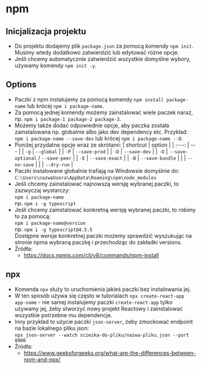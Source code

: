 # npm

## Inicjalizacja projektu

-   Do projektu dodajemy plik `package.json` za pomocą komendy `npm init`. Musimy wtedy dodatkowo zatwierdzić lub edytować różne opcje.
-   Jeśli chcemy automatycznie zatwierdzić wszystkie domyślne wybory, używamy komendy `npm init -y`.

## Options

-   Paczki z npm instalujemy za pomocą komendy `npm install package-name` lub krócej `npm i package-name`.
-   Za pomocą jednej komendy możemy zainstalować wiele paczek naraz, np. `npm i package-1 package-2 package-3`.
-   Możemy także dodać odpowiednie opcje, aby paczka została zainstalowana np. globalnie albo jako dev dependency etc. Przykład:  
    `npm i package-name --save-dev` lub krócej `npm i package-name --D`.
-   Poniżej przydatne opcje wraz ze skrótami:
    | shortcut | option |
    | :---: | --- |
    | `-g` | `--global` |
    | `-P` | `--save-prod` |
    | `-D` | `--save-dev` |
    | `-O` | `--save-optional` / `--save-peer` |
    | `-E` | `--save-exact` |
    | `-B` | `--save-bundle` |
    | | `--no-save` |
    | | `--dry-run` |
-   Paczki instalowane globalnie trafiają na Windowsie domyślnie do:  
    `C:\Users\nazwaUsera\AppData\Roaming\npm\node_modules`
-   Jeśli chcemy zainstalować najnowszą wersję wybranej paczki, to zazwyczaj wystarczy:  
    `npm i package-name`  
    np. `npm i -g typescript`
-   Jeśli chcemy zainstalować konkretną wersję wybranej paczki, to robimy to za pomocą:  
    `npm i package-name@version`  
    np. `npm i -g typescript@4.5.5`  
    Dostępne wersje konkretnej paczki możemy sprawdzić wyszukując na stronie npma wybraną paczkę i przechodząc do zakładki versions.
-   Źródła:
    -   https://docs.npmjs.com/cli/v8/commands/npm-install

## npx

-   Komenda `npx` służy to uruchomienia jakieś paczki bez instalowania jej.
-   W ten sposób używa się często w tutorialach `npx create-react-app app-name` - nie samej instalujemy paczki `create-react-app` tylko używamy jej, żeby stworzyć nowy projekt Reactowy i zainstalować wszystkie potrzebne mu dependencje.
-   Inny przykład to użycie paczki `json-server`, żeby zmockować endpoint na bazie lokalnego pliku json:  
    `npx json-server --watch sciezka-do-pliku/nazwa-pliku.json --port 8000`
-   Źródła:
    -   https://www.geeksforgeeks.org/what-are-the-differences-between-npm-and-npx/
